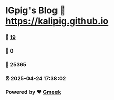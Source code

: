 # IGpig's Blog :link: https://kalipig.github.io 
### :page_facing_up: [19](https://kalipig.github.io/tag.html) 
### :speech_balloon: 0 
### :hibiscus: 25365 
### :alarm_clock: 2025-04-24 17:38:02 
### Powered by :heart: [Gmeek](https://github.com/Meekdai/Gmeek)

